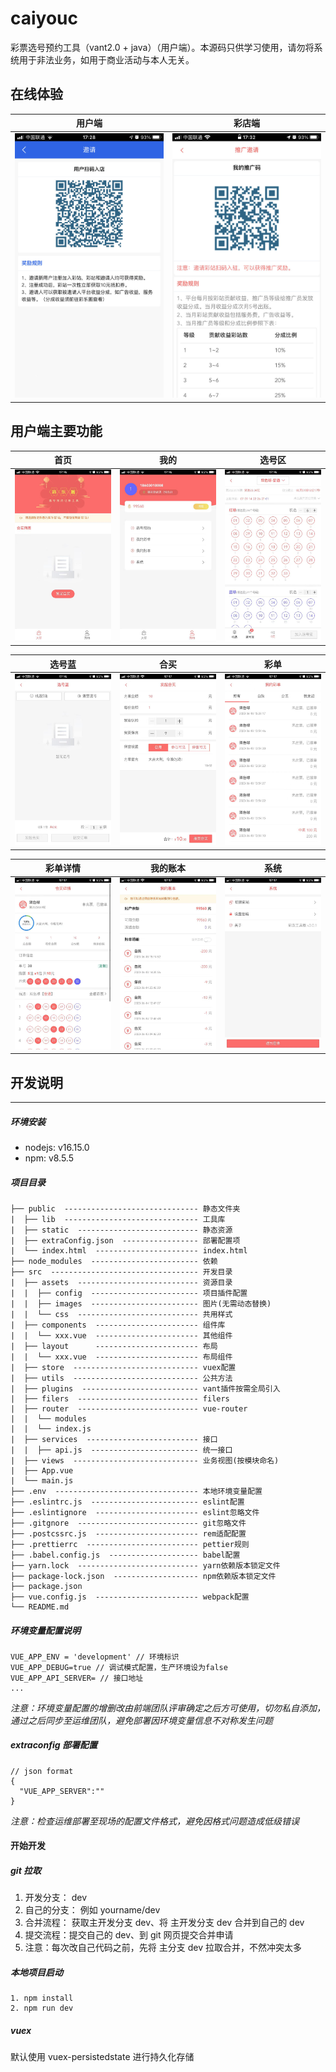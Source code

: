 # caiyouc

彩票选号预约工具（vant2.0 + java）（用户端）。本源码只供学习使用，请勿将系统用于非法业务，如用于商业活动与本人无关。

## 在线体验
| 用户端 | 彩店端 |
| :------: | :------: |
| ![用户端](/screenshot/c.jpeg) | ![彩店端](/screenshot/b.jpeg) |

## 用户端主要功能
| 首页 | 我的 | 选号区 |
| :------: | :------: | :------: |
| ![首页](/screenshot/1.jpeg) | ![我的](/screenshot/2.jpeg) | ![选号区](/screenshot/3.jpeg) |

| 选号蓝 | 合买 | 彩单 |
| :------: | :------: | :------: |
| ![选号蓝](/screenshot/4.jpeg) | ![合买](/screenshot/5.jpeg) | ![彩单](/screenshot/6.jpeg) |

| 彩单详情 | 我的账本 | 系统 |
| :------: | :------: | :------: |
| ![彩单详情](/screenshot/7.jpeg) | ![我的账本](/screenshot/8.jpeg) | ![系统](/screenshot/9.jpeg) |


## 开发说明
--- 
##### 环境安装
- nodejs:  v16.15.0
- npm: v8.5.5

##### 项目目录

```
├── public  ------------------------------ 静态文件夹
|  ├── lib  ------------------------------ 工具库
|  ├── static  --------------------------- 静态资源
|  ├── extraConfig.json  ----------------- 部署配置项
|  └── index.html  ----------------------- index.html
├── node_modules  ------------------------ 依赖
├── src  --------------------------------- 开发目录
|  ├── assets  --------------------------- 资源目录
|  |  ├── config  ------------------------ 项目插件配置
|  |  ├── images  ------------------------ 图片(无需动态替换)
|  |  └── css  --------------------------- 共用样式
|  ├── components  ----------------------- 组件库
|  |  └── xxx.vue  ----------------------- 其他组件
|  ├── layout      ----------------------- 布局
|  |  └── xxx.vue  ----------------------- 布局组件
|  ├── store  ---------------------------- vuex配置
|  ├── utils  ---------------------------- 公共方法
|  ├── plugins  -------------------------- vant插件按需全局引入
|  ├── filers  --------------------------- filers
|  ├── router  --------------------------- vue-router
|  |  └── modules
|  |  └── index.js
|  ├── services  ------------------------- 接口
|  |  ├── api.js  ------------------------ 统一接口
|  ├── views  ---------------------------- 业务视图(按模块命名)
|  ├── App.vue
|  └── main.js
├── .env  -------------------------------- 本地环境变量配置
├── .eslintrc.js  ------------------------ eslint配置
├── .eslintignore  ----------------------- eslint忽略文件
├── .gitgnore  --------------------------- git忽略文件
├── .postcssrc.js  ----------------------- rem适配配置
├── .prettierrc  ------------------------- pettier规则
├── .babel.config.js  -------------------- babel配置
├── yarn.lock  --------------------------- yarn依赖版本锁定文件
├── package-lock.json  ------------------- npm依赖版本锁定文件
├── package.json
├── vue.config.js  ----------------------- webpack配置
└── README.md
```

##### 环境变量配置说明


```
VUE_APP_ENV = 'development' // 环境标识
VUE_APP_DEBUG=true // 调试模式配置，生产环境设为false
VUE_APP_API_SERVER= // 接口地址
...
```

_注意：环境变量配置的增删改由前端团队评审确定之后方可使用，切勿私自添加，通过之后同步至运维团队，避免部署因环境变量信息不对称发生问题_

##### extraconfig 部署配置

```
// json format
{
  "VUE_APP_SERVER":""
}
```

_注意：检查运维部署至现场的配置文件格式，避免因格式问题造成低级错误_

#### 开始开发

##### git 拉取


1. 开发分支： dev
2. 自己的分支： 例如 yourname/dev
3. 合并流程： 获取主开发分支 dev、将 主开发分支 dev 合并到自己的 dev
4. 提交流程：提交自己的 dev、到 git 网页提交合并申请
5. 注意：每次改自己代码之前，先将 主分支 dev 拉取合并，不然冲突太多

##### 本地项目启动

```
1. npm install
2. npm run dev
```

##### vuex

默认使用 vuex-persistedstate 进行持久化存储
